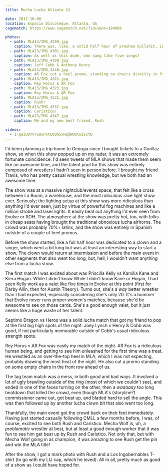 ```yaml
---
title: Mucha Lucha Atlanta 13

date: 2017-10-08
location: Espacio Discoteque, Atlanta, GA
cagematch: https://www.cagematch.net/?id=1&nr=184989

photos:
  - path: MLA13/IMG_4299.jpg
    caption: There was, like, a solid half hour of preshow bullshit, including, of course, a lucha clown
  - path: MLA13/IMG_4301.jpg
    caption: As well as this dude, who sang like five songs?
  - path: MLA13/IMG_4308.jpg
    caption: Jeff Cobb & Anthony Henry
  - path: MLA13/IMG_4348.jpg
    caption: AR Fox cut a heel promo, standing on chairs directly in front of us
  - path: MLA13/IMG_4321.jpg
    caption: Rey Horus & AR Fox
  - path: MLA13/IMG_4323.jpg
    caption: Rey Horus & AR Fox
  - path: MLA13/IMG_4331.jpg
    caption: Rush!
  - path: MLA13/IMG_4337.jpg
    caption: Caristico!
  - path: MLA13/IMG_4347.jpg
    caption: Me and my new best friend, Rush

videos:
  - 1-qaiUUYV7S8uPxtG0QhSxHqdWOGtwisctQ
---
```


I'd been planning a trip home to Georgia since I bought tickets to a Gorillaz show, so when this show popped up on my radar, it was an extremely fortunate coincidence. I'd seen tweets of MLA shows that made them seem like an awesome time, and the talent pool for this show was entirely composed of wrestlers I hadn't seen in person before. I brought my friend Travis, who has pretty casual wrestling knowledge, but we both had an awesome time.

The show was at a massive nightclub/events space, that felt like a cross between La Boom, a warehouse, and the most ridiculous rave light show ever. Seriously; the lighting setup at this show was more ridiculous than anything I'd ever seen, just by virtue of powerful fog machines and like a million strobe and laser lights. It easily beat out anything I'd ever seen from Evolve or ROH. The atmosphere at the show was pretty hot, too, with folks in cheap seats having brought the traditional obnoxious lucha airhorns. The crowd was probably 70%+ latinx, and the show was entirely in Spanish outside of a couple of heel promos.

Before the show started, like a full half hour was dedicated to a clown and a singer, which went a bit long but was at least an interesting way to start a show. The clown would return at intermission and before the main event in other segments that also went too long, but, hell, I wouldn't want anything else from a lucha show.

The first match I was excited about was Priscilla Kelly vs Kamilia Kane and Kiera Hogan. While I didn't know While I didn't know Kane or Hogan, I had seen Kelly work as a valet like five times in Evolve at this point (first for Darby Allin, then for Austin Theory). Turns out, she's a _way_ better wrestler than I had expected, especially considering she's only 20. It's a bummer that Evolve never runs proper women's matches, because she'd be awesome to see on those cards. She's a good enough valet, but it just seems like a huge waste of her talent.

Septimo Dragon vs Heros was a solid lucha match that got my friend to pop at the first big high spots of the night. Joey Lynch v Henry & Cobb was good, if not particularly memorable outside of Cobb's usual ridiculous strength spots.

Rey Horus v AR Fox was easily my match of the night. AR Fox is a ridiculous human being, and getting to see him unleashed for the first time was a treat. He wrestled as an over-the-top heel in MLA, which I was not expecting, probably drawing the most heat of the night. He also cut a promo standing on some empty chairs in the front row ahead of us.

The tag team match was a mess, in both good and bad ways. It involved a lot of ugly brawling outside of the ring (most of which we couldn't see), and ended in one of the faces turning on the other, then a _waaaaay_ too long beatdown that killed the crowd, even though MLA's (storyline?) commissioner came out, got beat up, and bladed hard to sell the angle. This was then followed up by another lucha clown bit that also went too long.

Thankfully, the main event got the crowd back on their feet immediately. Having just started casually following CMLL a few months before, I was, of course, excited to see both Rush and Caristico. Mecha Wolf is, uh, a _problematic_ wrestler at best, but at least a good enough worker that it was fun to see him get beat up by Rush and Caristico. Not only that, but with Mecha Wolf going in as champion, it was amazing to see Rush get the pin and win the MLA title!

After the show, I got a mark photo with Rush and a Los Ingobernables T-shirt (to go with my LIJ cap, which he loved). All in all, pretty much as good of a show as I could have hoped for.
